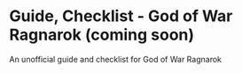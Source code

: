 # Guide, Checklist - God of War Ragnarok (coming soon)

An unofficial guide and checklist for God of War Ragnarok
